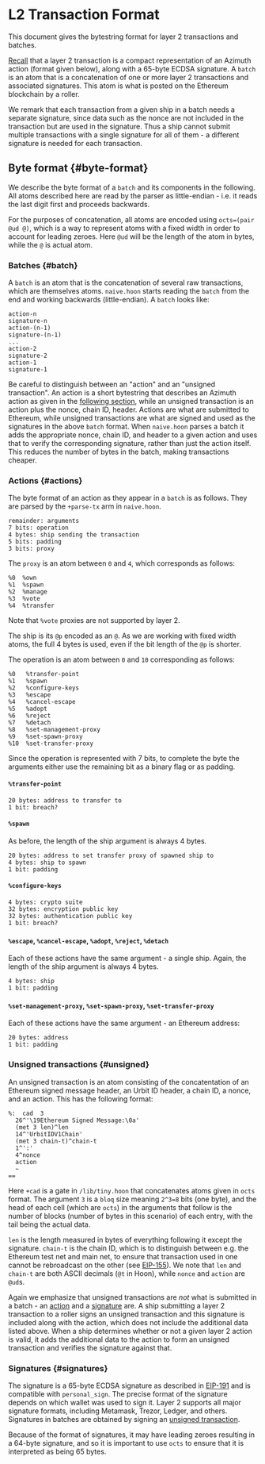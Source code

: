 # L2 Transaction Format

This document gives the bytestring format for layer 2 transactions and batches.

[Recall](../concepts/layer2.md) that a layer 2 transaction is a compact representation of an Azimuth action (format given below), along with a 65-byte ECDSA signature. A `batch` is an atom that is a concatenation of one or more layer 2 transactions and associated signatures. This atom is what is posted on the Ethereum blockchain by a roller.

We remark that each transaction from a given ship in a batch needs a separate signature, since data such as the nonce are not included in the transaction but are used in the signature. Thus a ship cannot submit multiple transactions with a single signature for all of them - a different signature is needed for each transaction.

## Byte format {#byte-format}

We describe the byte format of a `batch` and its components in the following. All atoms described here are read by the parser as little-endian - i.e. it reads the last digit first and proceeds backwards.

For the purposes of concatenation, all atoms are encoded using `octs=(pair @ud @)`, which is a way to represent atoms with a fixed width in order to account for leading zeroes. Here `@ud` will be the length of the atom in bytes, while the `@` is actual atom.

### Batches {#batch}

A `batch` is an atom that is the concatenation of several raw transactions, which are themselves atoms. `naive.hoon` starts reading the `batch` from the end and working backwards (little-endian). A `batch` looks like:

```
action-n
signature-n
action-(n-1)
signature-(n-1)
...
action-2
signature-2
action-1
signature-1
```

Be careful to distinguish between an "action" and an "unsigned transaction". An action is a short bytestring that describes an Azimuth action as given in the [following section](#actions), while an unsigned transaction is an action plus the nonce, chain ID, header. Actions are what are submitted to Ethereum, while unsigned transactions are what are signed and used as the signatures in the above `batch` format. When `naive.hoon` parses a batch it adds the appropriate nonce, chain ID, and header to a given action and uses that to verify the corresponding signature, rather than just the action itself. This reduces the number of bytes in the batch, making transactions cheaper.

### Actions {#actions}

The byte format of an action as they appear in a `batch` is as follows. They are parsed by the `+parse-tx` arm in `naive.hoon`.

```
remainder: arguments
7 bits: operation
4 bytes: ship sending the transaction
5 bits: padding
3 bits: proxy
```

The `proxy` is an atom between `0` and `4`, which corresponds as follows:

```
%0  %own
%1  %spawn
%2  %manage
%3  %vote
%4  %transfer
```

Note that `%vote` proxies are not supported by layer 2.

The ship is its `@p` encoded as an `@`. As we are working with fixed width atoms, the full 4 bytes is used, even if the bit length of the `@p` is shorter.

The operation is an atom between `0` and `10` corresponding as follows:

```
%0   %transfer-point
%1   %spawn
%2   %configure-keys
%3   %escape
%4   %cancel-escape
%5   %adopt
%6   %reject
%7   %detach
%8   %set-management-proxy
%9   %set-spawn-proxy
%10  %set-transfer-proxy
```

Since the operation is represented with 7 bits, to complete the byte the arguments either use the remaining bit as a binary flag or as padding.

#### `%transfer-point`

```
20 bytes: address to transfer to
1 bit: breach?
```

#### `%spawn`

As before, the length of the ship argument is always 4 bytes.

```
20 bytes: address to set transfer proxy of spawned ship to
4 bytes: ship to spawn
1 bit: padding
```

#### `%configure-keys`

```
4 bytes: crypto suite
32 bytes: encryption public key
32 bytes: authentication public key
1 bit: breach?
```

#### `%escape`, `%cancel-escape`, `%adopt`, `%reject`, `%detach`

Each of these actions have the same argument - a single ship. Again, the length of the ship argument is always 4 bytes.

```
4 bytes: ship
1 bit: padding
```

#### `%set-management-proxy`, `%set-spawn-proxy`, `%set-transfer-proxy`

Each of these actions have the same argument - an Ethereum address:

```
20 bytes: address
1 bit: padding
```

### Unsigned transactions {#unsigned}

An unsigned transaction is an atom consisting of the concatentation of an Ethereum signed message header, an Urbit ID header, a chain ID, a nonce, and an action. This has the following format:

```hoon
%:  cad  3
  26^'\19Ethereum Signed Message:\0a'
  (met 3 len)^len
  14^'UrbitIDV1Chain'
  (met 3 chain-t)^chain-t
  1^':'
  4^nonce
  action
  ~
==
```

Here `+cad` is a gate in `/lib/tiny.hoon` that concatenates atoms given in `octs` format. The argument `3` is a `bloq` size meaning `2^3=8` bits (one byte), and the head of each cell (which are `octs`) in the arguments that follow is the number of blocks (number of bytes in this scenario) of each entry, with the tail being the actual data.

`len` is the length measured in bytes of everything following it except the signature. `chain-t` is the chain ID, which is to distinguish between e.g. the Ethereum test net and main net, to ensure that transaction used in one cannot be rebroadcast on the other (see [EIP-155](https://eips.ethereum.org/EIPS/eip-155)). We note that `len` and `chain-t` are both ASCII decimals (`@t` in Hoon), while `nonce` and `action` are `@ud`s.

Again we emphasize that unsigned transactions are _not_ what is submitted in a batch - an [action](#actions) and a [signature](#signatures) are. A ship submitting a layer 2 transaction to a roller signs an unsigned transaction and this signature is included along with the action, which does not include the additional data listed above. When a ship determines whether or not a given layer 2 action is valid, it adds the additional data to the action to form an unsigned transaction and verifies the signature against that.

### Signatures {#signatures}

The signature is a 65-byte ECDSA signature as described in [EIP-191](https://eips.ethereum.org/EIPS/eip-191) and is compatible with `personal_sign`. The precise format of the signature depends on which wallet was used to sign it. Layer 2 supports all major signature formats, including Metamask, Trezor, Ledger, and others. Signatures in batches are obtained by signing an [unsigned transaction](#unsigned).

Because of the format of signatures, it may have leading zeroes resulting in a 64-byte signature, and so it is important to use `octs` to ensure that it is interpreted as being 65 bytes.
